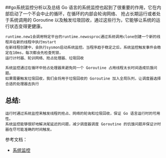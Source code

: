 ##go系统监控分析以及总结
    Go 语言的系统监控也起到了很重要的作用，它在内部启动了一个不会中止的循环，在循环的内部会轮询网络、
    抢占长期运行或者处于系统调用的 Goroutine 以及触发垃圾回收，通过这些行为，它能够让系统的运行状态变得更健康。

    runtime.new1会调用特定平台的runtime.newosproc通过系统调用clone创建一个新的线程并在新的线程中执行mstart
    在新线程创建中，会执行sysmon启动系统监控。当程序趋于稳定之后，系统监控触发事件会稳定在10ms，每次都会先检查死锁，
    运行计时器、轮训网络、抢占处理器、垃圾回收

    系统监控通过在循环中抢占处理器来避免同一个 Goroutine 占用线程太长时间造成饥饿问题。
    如果需要触发垃圾回收，我们会将用于垃圾回收的 Goroutine 加入全局队列，让调度器选择合适的处理器去执行

## 总结:
    运行时通过系统监控来触发线程的抢占、网络的轮询和垃圾回收，保证 Go 语言运行时的可用性。
    系统监控能够很好地解决尾延迟的问题，减少调度器调度 Goroutine 的饥饿问题并保证计时器在尽可能准确的时间触发。

参考文档：
- [系统监控](https://draveness.me/golang/docs/part3-runtime/ch06-concurrency/golang-sysmon/)





